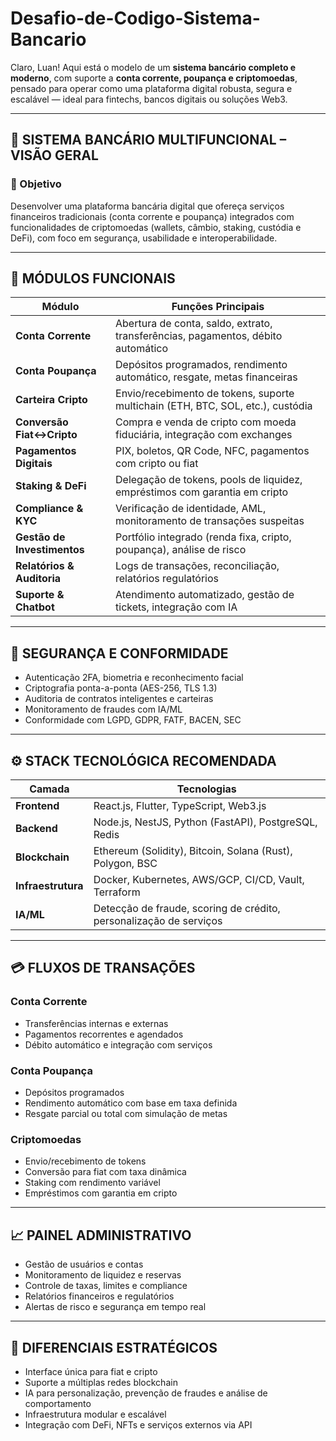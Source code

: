 # Desafio-de-Codigo-Sistema-Bancario
Claro, Luan! Aqui está o modelo de um **sistema bancário completo e moderno**, com suporte a **conta corrente, poupança e criptomoedas**, pensado para operar como uma plataforma digital robusta, segura e escalável — ideal para fintechs, bancos digitais ou soluções Web3.

---

## 🏦 SISTEMA BANCÁRIO MULTIFUNCIONAL – VISÃO GERAL

### 🎯 Objetivo
Desenvolver uma plataforma bancária digital que ofereça serviços financeiros tradicionais (conta corrente e poupança) integrados com funcionalidades de criptomoedas (wallets, câmbio, staking, custódia e DeFi), com foco em segurança, usabilidade e interoperabilidade.

---

## 🧩 MÓDULOS FUNCIONAIS

| Módulo                     | Funções Principais                                                                 |
|---------------------------|-------------------------------------------------------------------------------------|
| **Conta Corrente**        | Abertura de conta, saldo, extrato, transferências, pagamentos, débito automático   |
| **Conta Poupança**        | Depósitos programados, rendimento automático, resgate, metas financeiras           |
| **Carteira Cripto**       | Envio/recebimento de tokens, suporte multichain (ETH, BTC, SOL, etc.), custódia    |
| **Conversão Fiat↔Cripto**| Compra e venda de cripto com moeda fiduciária, integração com exchanges            |
| **Pagamentos Digitais**   | PIX, boletos, QR Code, NFC, pagamentos com cripto ou fiat                          |
| **Staking & DeFi**        | Delegação de tokens, pools de liquidez, empréstimos com garantia em cripto         |
| **Compliance & KYC**      | Verificação de identidade, AML, monitoramento de transações suspeitas              |
| **Gestão de Investimentos**| Portfólio integrado (renda fixa, cripto, poupança), análise de risco               |
| **Relatórios & Auditoria**| Logs de transações, reconciliação, relatórios regulatórios                         |
| **Suporte & Chatbot**     | Atendimento automatizado, gestão de tickets, integração com IA                     |

---

## 🔐 SEGURANÇA E CONFORMIDADE

- Autenticação 2FA, biometria e reconhecimento facial  
- Criptografia ponta-a-ponta (AES-256, TLS 1.3)  
- Auditoria de contratos inteligentes e carteiras  
- Monitoramento de fraudes com IA/ML  
- Conformidade com LGPD, GDPR, FATF, BACEN, SEC  

---

## ⚙️ STACK TECNOLÓGICA RECOMENDADA

| Camada        | Tecnologias                                                                 |
|---------------|------------------------------------------------------------------------------|
| **Frontend**  | React.js, Flutter, TypeScript, Web3.js                                       |
| **Backend**   | Node.js, NestJS, Python (FastAPI), PostgreSQL, Redis                         |
| **Blockchain**| Ethereum (Solidity), Bitcoin, Solana (Rust), Polygon, BSC                   |
| **Infraestrutura**| Docker, Kubernetes, AWS/GCP, CI/CD, Vault, Terraform                    |
| **IA/ML**     | Detecção de fraude, scoring de crédito, personalização de serviços           |

---

## 💳 FLUXOS DE TRANSAÇÕES

### Conta Corrente
- Transferências internas e externas  
- Pagamentos recorrentes e agendados  
- Débito automático e integração com serviços  

### Conta Poupança
- Depósitos programados  
- Rendimento automático com base em taxa definida  
- Resgate parcial ou total com simulação de metas  

### Criptomoedas
- Envio/recebimento de tokens  
- Conversão para fiat com taxa dinâmica  
- Staking com rendimento variável  
- Empréstimos com garantia em cripto  

---

## 📈 PAINEL ADMINISTRATIVO

- Gestão de usuários e contas  
- Monitoramento de liquidez e reservas  
- Controle de taxas, limites e compliance  
- Relatórios financeiros e regulatórios  
- Alertas de risco e segurança em tempo real  

---

## 🧠 DIFERENCIAIS ESTRATÉGICOS

- Interface única para fiat e cripto  
- Suporte a múltiplas redes blockchain  
- IA para personalização, prevenção de fraudes e análise de comportamento  
- Infraestrutura modular e escalável  
- Integração com DeFi, NFTs e serviços externos via API
